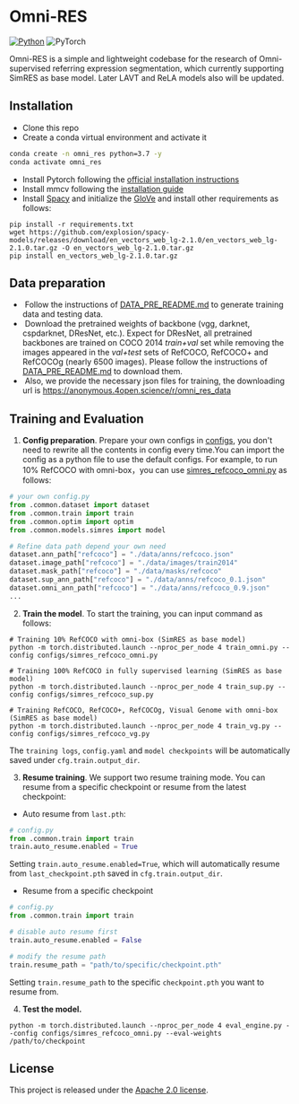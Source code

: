 # Omni-RES

[![Python](https://img.shields.io/badge/python-blue.svg)](https://www.python.org/)
![PyTorch](https://img.shields.io/badge/pytorch-%237732a8)

Omni-RES is a simple and lightweight codebase for the research of Omni-supervised referring expression segmentation, which currently supporting SimRES as base model. Later LAVT and ReLA models also will be updated. 


## Installation
- Clone this repo
- Create a conda virtual environment and activate it
```bash
conda create -n omni_res python=3.7 -y
conda activate omni_res
```
- Install Pytorch following the [official installation instructions](https://pytorch.org/get-started/locally/)
- Install mmcv following the [installation guide](https://github.com/open-mmlab/mmcv#installation)
- Install [Spacy](https://spacy.io/) and initialize the [GloVe](https://github-releases.githubusercontent.com/84940268/9f4d5680-4fed-11e9-9dd2-988cce16be55?X-Amz-Algorithm=AWS4-HMAC-SHA256&X-Amz-Credential=AKIAIWNJYAX4CSVEH53A%2F20210815%2Fus-east-1%2Fs3%2Faws4_request&X-Amz-Date=20210815T072922Z&X-Amz-Expires=300&X-Amz-Signature=1bd1bd4fc52057d8ac9eec7720e3dd333e63c234abead471c2df720fb8f04597&X-Amz-SignedHeaders=host&actor_id=48727989&key_id=0&repo_id=84940268&response-content-disposition=attachment%3B%20filename%3Den_vectors_web_lg-2.1.0.tar.gz&response-content-type=application%2Foctet-stream) and install other requirements as follows:
```
pip install -r requirements.txt
wget https://github.com/explosion/spacy-models/releases/download/en_vectors_web_lg-2.1.0/en_vectors_web_lg-2.1.0.tar.gz -O en_vectors_web_lg-2.1.0.tar.gz
pip install en_vectors_web_lg-2.1.0.tar.gz
```

## Data preparation

-  Follow the instructions of  [DATA_PRE_README.md](./DATA_PRE_README.md) to generate training data and testing data.
-  Download the pretrained weights of backbone (vgg, darknet, cspdarknet, DResNet, etc.).  Expect for DResNet, all pretrained backbones are trained on COCO 2014 *train+val*  set while removing the images appeared in the *val+test* sets of RefCOCO, RefCOCO+ and RefCOCOg (nearly 6500 images).  Please follow the instructions of  [DATA_PRE_README.md](./DATA_PRE_README.md) to download them.
-  Also, we provide the necessary json files for training, the downloading url is https://anonymous.4open.science/r/omni_res_data

## Training and Evaluation 

1. **Config preparation**. Prepare your own configs in [configs](./configs), you don't need to rewrite all the contents in config every time.You can import the config as a python file to use the default configs. For example, to run 10% RefCOCO with omni-box，you can use [simres_refcoco_omni.py](./configs/simres_refcoco_omni.py) as follows:

```python
# your own config.py
from .common.dataset import dataset
from .common.train import train
from .common.optim import optim
from .common.models.simres import model

# Refine data path depend your own need
dataset.ann_path["refcoco"] = "./data/anns/refcoco.json"
dataset.image_path["refcoco"] = "./data/images/train2014"
dataset.mask_path["refcoco"] = "./data/masks/refcoco"
dataset.sup_ann_path["refcoco"] = "./data/anns/refcoco_0.1.json"
dataset.omni_ann_path["refcoco"] = "./data/anns/refcoco_0.9.json"
...
```

2. **Train the model**. To start the training, you can input command as follows:
```shell
# Training 10% RefCOCO with omni-box (SimRES as base model)
python -m torch.distributed.launch --nproc_per_node 4 train_omni.py --config configs/simres_refcoco_omni.py

# Training 100% RefCOCO in fully supervised learning (SimRES as base model)
python -m torch.distributed.launch --nproc_per_node 4 train_sup.py --config configs/simres_refcoco_sup.py

# Training RefCOCO, RefCOCO+, RefCOCOg, Visual Genome with omni-box (SimRES as base model)
python -m torch.distributed.launch --nproc_per_node 4 train_vg.py --config configs/simres_refcoco_vg.py

```
The `training logs`, `config.yaml` and `model checkpoints` will be automatically saved under `cfg.train.output_dir`.

3. **Resume training**. We support two resume training mode. You can resume from a specific checkpoint or resume from the latest checkpoint:

- Auto resume from `last.pth`:
```python
# config.py
from .common.train import train
train.auto_resume.enabled = True
```
Setting `train.auto_resume.enabled=True`, which will automatically resume from `last_checkpoint.pth` saved in `cfg.train.output_dir`.

- Resume from a specific checkpoint

```python
# config.py
from .common.train import train

# disable auto resume first
train.auto_resume.enabled = False

# modify the resume path
train.resume_path = "path/to/specific/checkpoint.pth"
```
Setting `train.resume_path` to the specific `checkpoint.pth` you want to resume from.

4. **Test the model.** 

```shell
python -m torch.distributed.launch --nproc_per_node 4 eval_engine.py --config configs/simres_refcoco_omni.py --eval-weights /path/to/checkpoint
```


## License

This project is released under the [Apache 2.0 license](LICENSE).


